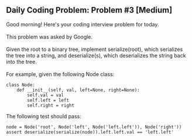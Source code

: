## Daily Coding Problem: Problem #3 [Medium]



Good morning! Here's your coding interview problem for today.<br/><br/>
This problem was asked by Google.<br/><br/>
Given the root to a binary tree, implement serialize(root), which serializes the tree into a string, and deserialize(s), which deserializes the string back into the tree.<br/><br/>
For example, given the following Node class:<br/>
```
class Node:
    def __init__(self, val, left=None, right=None):
        self.val = val
        self.left = left
        self.right = right
```
The following test should pass:<br/>
```
node = Node('root', Node('left', Node('left.left')), Node('right'))
assert deserialize(serialize(node)).left.left.val == 'left.left'
```

